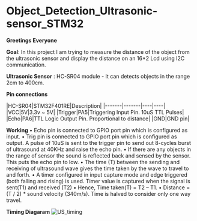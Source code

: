 # Object_Detection_Ultrasonic-sensor_STM32

__Greetings Everyone__

__Goal__: In this project I am trying to measure the distance of the object from the ultrasonic sensor and display the distance on an 16*2 Lcd using I2C communication.

__Ultrasonic Sensor__ : HC-SR04 module - It can detects objects in the range 2cm to 400cm.

__Pin connections__

|HC-SR04|STM32F401RE|Description|
|-------|-------|----|----|
|VCC|5V|3.3v ~ 5V|
|Trigger|PA5|Triggering Input Pin. 10uS TTL Pulses|
|Echo|PA6|TTL Logic Output Pin. Proportional to distance|
|GND|GND pin|

__Working__
•	Echo pin is connected to GPIO port pin which is configured as input.
•	Trig pin is connected to GPIO port pin which is configured as output. A pulse of 10uS is sent to the trigger pin to send out 8-cycles burst of ultrasound at 40KHz and raise the echo pin.
•	If there are any objects in the range of sensor the sound is reflected back and sensed by the sensor. This puts the echo pin to low.
•	The time (T) between the sending and receiving of ultrasound wave gives the time taken by the wave to travel to and forth.
•	A timer configured in input capture mode and edge triggered (both falling and rising) is used. Timer value is captured when the signal is sent(T1) and received (T2)
•	Hence, Time taken(T) = T2 – T1.
•	Distance = (T / 2) * sound velocity (340m/s). Time is halved to consider only one way travel.

__Timing Diagaram__
![US_timing](https://github.com/divyamchavan/Object_Detection_Ultrasonic-sensor_STM32/assets/121415464/3fe6febb-84ac-42e2-82d9-6cef09b44cc4)

 
